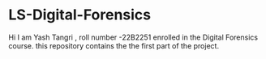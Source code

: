 # LS-Digital-Forensics
Hi I am Yash Tangri , roll number -22B2251 enrolled in the Digital Forensics course.
this repository contains the the first part of the project.
